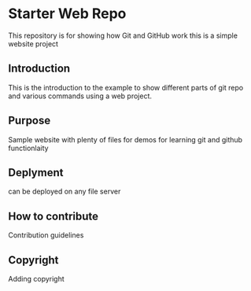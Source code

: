 # Starter Web Repo

This repository is for showing how Git and GitHub work
this is a simple website project

## Introduction

This is the introduction to the example to show different parts of git repo and various commands using a web project.

## Purpose

Sample website with plenty of files for demos for learning git and github functionlaity

## Deplyment

can be deployed on any file server

## How to contribute

Contribution guidelines

## Copyright

Adding copyright